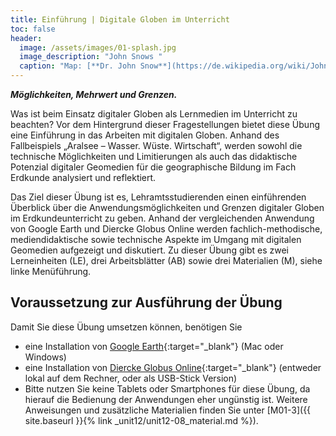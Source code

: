```yaml
---
title: Einführung | Digitale Globen im Unterricht
toc: false
header:
  image: /assets/images/01-splash.jpg
  image_description: "John Snows "
  caption: "Map: [**Dr. John Snow**](https://de.wikipedia.org/wiki/John_Snow_(Mediziner)) [Wellcome Library via wikimedia](https://w.wiki/QtV)"
---
```

***Möglichkeiten, Mehrwert und Grenzen.***
<!--more-->

Was ist beim Einsatz digitaler Globen als Lernmedien im Unterricht zu beachten? Vor dem Hintergrund dieser Fragestellungen bietet diese Übung eine Einführung in das Arbeiten mit digitalen Globen. Anhand des Fallbeispiels „Aralsee – Wasser. Wüste. Wirtschaft“, werden sowohl die technische Möglichkeiten und Limitierungen als auch das didaktische Potenzial digitaler Geomedien für die geographische Bildung im Fach Erdkunde analysiert und reflektiert.

Das Ziel dieser Übung ist es, Lehramtsstudierenden einen einführenden Überblick über die Anwendungsmöglichkeiten und Grenzen digitaler Globen im Erdkundeunterricht zu geben. Anhand der vergleichenden Anwendung von Google Earth und Diercke Globus Online werden fachlich-methodische, mediendidaktische sowie technische Aspekte im Umgang mit digitalen Geomedien aufgezeigt und diskutiert. Zu dieser Übung gibt es zwei Lerneinheiten (LE), drei Arbeitsblätter (AB) sowie drei Materialien (M), siehe linke Menüführung.

## Voraussetzung zur Ausführung der Übung

Damit Sie diese Übung umsetzen können, benötigen Sie

  * eine Installation von [Google Earth](https://www.google.de/intl/de/earth/){:target="_blank"} (Mac oder Windows)
  * eine Installation von [Diercke Globus Online](https://diercke.westermann.de/diercke-globus){:target="_blank"} (entweder lokal auf dem Rechner, oder als USB-Stick Version)
  * Bitte nutzen Sie keine Tablets oder Smartphones für diese Übung, da hierauf die Bedienung der Anwendungen eher ungünstig ist.
    Weitere Anweisungen und zusätzliche Materialien finden Sie unter [M01-3]({{ site.baseurl }}{% link _unit12/unit12-08_material.md %}).

